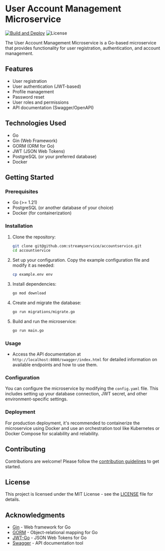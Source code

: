 # User Account Management Microservice
[![Build and Deploy](https://github.com/streamyservice/accountservice/actions/workflows/go.yml/badge.svg)](https://github.com/streamyservice/accountservice/actions/workflows/go.yml)
![License](https://img.shields.io/badge/license-MIT-blue.svg)

The User Account Management Microservice is a Go-based microservice that provides functionality for user registration, authentication, and account management.

## Features

- User registration
- User authentication (JWT-based)
- Profile management
- Password reset
- User roles and permissions
- API documentation (Swagger/OpenAPI)

## Technologies Used

- Go
- Gin (Web Framework)
- GORM (ORM for Go)
- JWT (JSON Web Tokens)
- PostgreSQL (or your preferred database)
- Docker

## Getting Started

### Prerequisites

- Go (>= 1.21)
- PostgreSQL (or another database of your choice)
- Docker (for containerization)

### Installation

1. Clone the repository:

   ```bash
   git clone git@github.com:streamyservice/accountservice.git
   cd accountservice

2. Set up your configuration. Copy the example configuration file and modify it as needed:

   ```bash
   cp example.env env
   ```

3. Install dependencies:

   ```bash
   go mod download
   ```

4. Create and migrate the database:

   ```bash
   go run migrations/migrate.go
   ```

5. Build and run the microservice:

   ```bash
   go run main.go
   ```

### Usage

- Access the API documentation at `http://localhost:8080/swagger/index.html` for detailed information on available endpoints and how to use them.

### Configuration

You can configure the microservice by modifying the `config.yaml` file. This includes setting up your database connection, JWT secret, and other environment-specific settings.

### Deployment

For production deployment, it's recommended to containerize the microservice using Docker and use an orchestration tool like Kubernetes or Docker Compose for scalability and reliability.

## Contributing

Contributions are welcome! Please follow the [contribution guidelines](CONTRIBUTING.md) to get started.

## License

This project is licensed under the MIT License - see the [LICENSE](LICENSE) file for details.

## Acknowledgments

- [Gin](https://github.com/gin-gonic/gin) - Web framework for Go
- [GORM](https://gorm.io/) - Object-relational mapping for Go
- [JWT-Go](https://github.com/dgrijalva/jwt-go) - JSON Web Tokens for Go
- [Swagger](https://swagger.io/) - API documentation tool